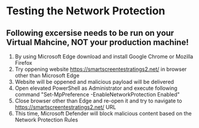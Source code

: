 # Testing the Network Protection

## Following excersise needs to be run on your Virtual Mahcine, NOT your production machine!


1. By using Microsoft Edge download and install Google Chrome or Mozilla Firefox
2. Try oppening website https://smartscreentestratings2.net/ in browser other than Microsoft Edge
3. Website will be oppened and malicious payload will be delivered
4. Open elevated PowerShell as Administrator and execute following command "Set-MpPreference -EnableNetworkProtection Enabled"
5. Close browser other than Edge and re-open it and try to navigate to https://smartscreentestratings2.net/ URL
6. This time, Microsoft Defender will block malicious content based on the Network Protection Rules
